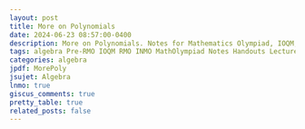 ```yaml
---
layout: post
title: More on Polynomials
date: 2024-06-23 08:57:00-0400
description: More on Polynomials. Notes for Mathematics Olympiad, IOQM, RMO, INMO. Problem set, Solutions, Questions, Answers, Hints, Walkthroughs, Discussions, Solutions in pdf.
tags: algebra Pre-RMO IOQM RMO INMO MathOlympiad Notes Handouts LectureNotes
categories: algebra
jpdf: MorePoly
jsujet: Algebra
lnmo: true
giscus_comments: true
pretty_table: true
related_posts: false
---
```

